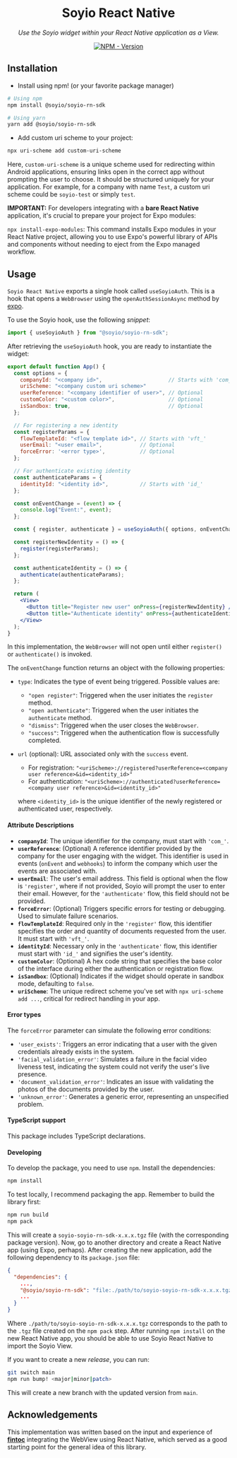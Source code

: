 <h1 align="center">Soyio React Native</h1>

<p align="center">
    <em>
        Use the Soyio widget within your React Native application as a View.
    </em>
</p>

<p align="center">
<a href="https://www.npmjs.com/package/@soyio/soyio-rn-sdk" target="_blank">
    <img src="https://img.shields.io/npm/v/@soyio/soyio-rn-sdk?label=version&logo=nodedotjs&logoColor=%23fff&color=306998" alt="NPM - Version">
</a>
</p>

## Installation

- Install using npm! (or your favorite package manager)

```sh
# Using npm
npm install @soyio/soyio-rn-sdk

# Using yarn
yarn add @soyio/soyio-rn-sdk
```

- Add custom uri scheme to your project:

```bash
npx uri-scheme add custom-uri-scheme
```

Here, `custom-uri-scheme` is a unique scheme used for redirecting within Android applications, ensuring links open in the correct app without prompting the user to choose. It should be structured uniquely for your application. For example, for a company with name `Test`, a custom uri scheme could be `soyio-test` or simply `test`.

**IMPORTANT:**
For developers integrating with a **bare React Native** application, it's crucial to prepare your project for Expo modules:

`npx install-expo-modules`: This command installs Expo modules in your React Native project, allowing you to use Expo's powerful library of APIs and components without needing to eject from the Expo managed workflow.

## Usage

`Soyio React Native` exports a single hook called `useSoyioAuth`. This is a hook that opens a `WebBrowser` using the `openAuthSessionAsync` method by [expo](https://docs.expo.dev/versions/latest/sdk/webbrowser/#webbrowseropenauthsessionasyncurl-redirecturl-options).

To use the Soyio hook, use the following _snippet_:

```js
import { useSoyioAuth } from "@soyio/soyio-rn-sdk";
```

After retrieving the `useSoyioAuth` hook, you are ready to instantiate the widget:

```jsx
export default function App() {
  const options = {
    companyId: "<company id>",                     // Starts with 'com_'
    uriScheme: "<company custom uri scheme>"
    userReference: "<company identifier of user>", // Optional
    customColor: "<custom color>",                 // Optional
    isSandbox: true,                               // Optional
  };

  // For registering a new identity
  const registerParams = {
    flowTemplateId: "<flow template id>", // Starts with 'vft_'
    userEmail: "<user email>",            // Optional
    forceError: '<error type>',           // Optional
  };

  // For authenticate existing identity
  const authenticateParams = {
    identityId: "<identity id>",          // Starts with 'id_'
  };

  const onEventChange = (event) => {
    console.log("Event:", event);
  };

  const { register, authenticate } = useSoyioAuth({ options, onEventChange });

  const registerNewIdentity = () => {
    register(registerParams);
  };

  const authenticateIdentity = () => {
    authenticate(authenticateParams);
  };

  return (
    <View>
      <Button title="Register new user" onPress={registerNewIdentity} />
      <Button title="Authenticate identity" onPress={authenticateIdentity} />
    </View>
  );
}
```

In this implementation, the `WebBrowser` will not open until either `register()` or `authenticate()` is invoked.

The `onEventChange` function returns an object with the following properties:

- `type`: Indicates the type of event being triggered. Possible values are:

  - `"open register"`: Triggered when the user initiates the `register` method.
  - `"open authenticate"`: Triggered when the user initiates the `authenticate` method.
  - `"dismiss"`: Triggered when the user closes the `WebBrowser`.
  - `"success"`: Triggered when the authentication flow is successfully completed.

- `url` (optional): URL associated only with the `success` event.

  - For registration: `"<uriScheme>://registered?userReference=<company user reference>&id=<identity_id>"`
  - For authentication: `"<uriScheme>://authenticated?userReference=<company user reference>&id=<identity_id>"`

  where `<identity_id>` is the unique identifier of the newly registered or authenticated user, respectively.

#### Attribute Descriptions

- **`companyId`**: The unique identifier for the company, must start with `'com_'`.
- **`userReference`**: (Optional) A reference identifier provided by the company for the user engaging with the widget. This identifier is used in events (`onEvent` and `webhooks`) to inform the company which user the events are associated with.
- **`userEmail`**: The user's email address. This field is optional when the flow is `'register'`, where if not provided, Soyio will prompt the user to enter their email. However, for the `'authenticate'` flow, this field should not be provided.
- **`forceError`**: (Optional) Triggers specific errors for testing or debugging. Used to simulate failure scenarios.
- **`flowTemplateId`**: Required only in the `'register'` flow, this identifier specifies the order and quantity of documents requested from the user. It must start with `'vft_'`.
- **`identityId`**: Necessary only in the `'authenticate'` flow, this identifier must start with `'id_'` and signifies the user's identity.
- **`customColor`**: (Optional) A hex code string that specifies the base color of the interface during either the authentication or registration flow.
- **`isSandbox`**: (Optional) Indicates if the widget should operate in sandbox mode, defaulting to `false`.
- **`uriScheme`**: The unique redirect scheme you've set with `npx uri-scheme add ...`, critical for redirect handling in your app.

#### Error types

The `forceError` parameter can simulate the following error conditions:

- `'user_exists'`: Triggers an error indicating that a user with the given credentials already exists in the system.
- `'facial_validation_error'`: Simulates a failure in the facial video liveness test, indicating the system could not verify the user's live presence.
- `'document_validation_error'`: Indicates an issue with validating the photos of the documents provided by the user.
- `'unknown_error'`: Generates a generic error, representing an unspecified problem.

#### TypeScript support

This package includes TypeScript declarations.

#### Developing

To develop the package, you need to use `npm`. Install the dependencies:

```sh
npm install
```

To test locally, I recommend packaging the app. Remember to build the library first:

```sh
npm run build
npm pack
```

This will create a `soyio-soyio-rn-sdk-x.x.x.tgz` file (with the corresponding package version). Now, go to another directory and create a React Native app (using Expo, perhaps). After creating the new application, add the following dependency to its `package.json` file:

```json
{
  "dependencies": {
    ...,
    "@soyio/soyio-rn-sdk": "file:./path/to/soyio-soyio-rn-sdk-x.x.x.tgz",
    ...
  }
}
```

Where `./path/to/soyio-soyio-rn-sdk-x.x.x.tgz` corresponds to the path to the `.tgz` file created on the `npm pack` step. After running `npm install` on the new React Native app, you should be able to use Soyio React Native to import the Soyio View.

If you want to create a new _release_, you can run:

```sh
git switch main
npm run bump! <major|minor|patch>
```

This will create a new branch with the updated version from `main`.

## Acknowledgements

This implementation was written based on the input and experience of [**fintoc**](https://github.com/fintoc-com/fintoc-react-native) integrating the WebView using React Native, which served as a good starting point for the general idea of this library.
